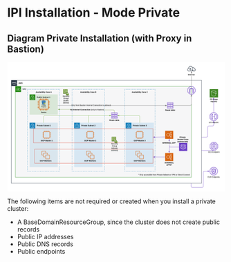 # IPI Installation - Mode Private

## Diagram Private Installation (with Proxy in Bastion)

<img align="center" width="750" src="pics/disconnected.png">

The following items are not required or created when you install a private cluster:

* A BaseDomainResourceGroup, since the cluster does not create public records
* Public IP addresses
* Public DNS records
* Public endpoints